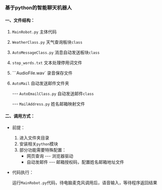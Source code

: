 ### 基于python的智能聊天机器人



#### 一、文件结构：

1. ``MainRobot.py`` 主体代码

2. ``WeatherClass.py`` 天气查询板块``class``

3. ``AutoMessageClass.py`` 消息自动发送板块``class``

4. ``stop_words.txt`` 文本处理停用词文件

5. ```AudioFile.wav` 录音保存文件

6. ``AutoMail`` 自动发送邮件文件夹

   --- ``AutoEmailClass.py`` 自动发送邮件``class``

   --- ``MailAddress.py`` 姓名邮箱映射文件

#### 二、调用方式：

+ 前提：
  1. 进入文件夹目录
  2. 安装相关``python``模块
  3. 部分功能需要特殊配置：
     + 网页查询 --- 浏览器驱动
     + 自动发邮件 --- 邮箱授权码，配置姓名邮箱地址文件

+ 代码执行：

  运行``MainRobot.py``代码，待电脑麦克风调用后，语音输入，等待程序返回结果

